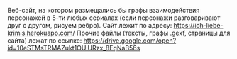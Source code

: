 Веб-сайт, на котором размещались бы графы взаимодействия персонажей в 5-ти любых сериалах (если персонажи разговаривают друг с другом, рисуем ребро).
Сайт лежит по адресу: https://ich-liebe-krimis.herokuapp.com/
Прочие файлы (тексты, графы .gexf, страницы для сайта) лежат по ссылке:
https://drive.google.com/open?id=10eSTMsTRMAZukt1OUiURzx_8EqNaB56s
